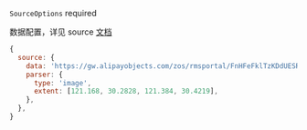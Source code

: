 `SourceOptions` required

数据配置，详见 source [文档](https://l7plot.antv.antgroup.com/zh/docs/api/source)

```js
{
  source: {
    data: 'https://gw.alipayobjects.com/zos/rmsportal/FnHFeFklTzKDdUESRNDv.jpg',
    parser: {
      type: 'image',
      extent: [121.168, 30.2828, 121.384, 30.4219],
    },
  },
}
```
